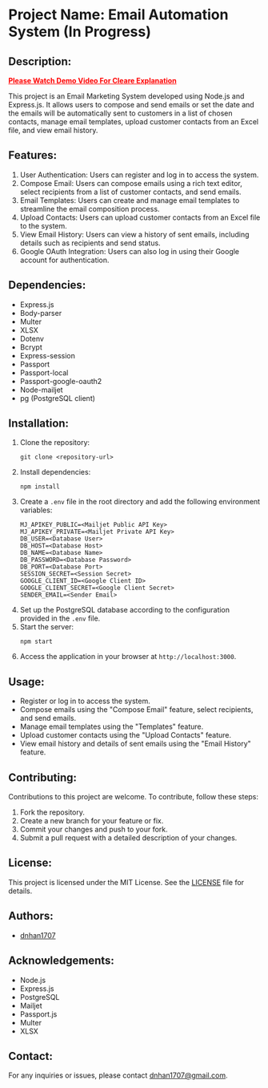<!DOCTYPE html>
<html lang="en">
<head>
<meta charset="UTF-8">
<meta name="viewport" content="width=device-width, initial-scale=1.0">
</head>
<body>

<h1>Project Name: Email Automation System (In Progress)</h1>

<h2>Description:</h2>
<a href="https://youtu.be/yPbUqp5sNGQ" style="color: red; font-weight: bold;">Please Watch Demo Video For Cleare Explanation</a>
<p>This project is an Email Marketing System developed using Node.js and Express.js. It allows users to compose and send emails or set the date and the emails will be automatically sent to customers in a list of chosen contacts, manage email templates, upload customer contacts from an Excel file, and view email history.</p>

<h2>Features:</h2>

<ol>
<li>User Authentication: Users can register and log in to access the system.</li>
<li>Compose Email: Users can compose emails using a rich text editor, select recipients from a list of customer contacts, and send emails.</li>
<li>Email Templates: Users can create and manage email templates to streamline the email composition process.</li>
<li>Upload Contacts: Users can upload customer contacts from an Excel file to the system.</li>
<li>View Email History: Users can view a history of sent emails, including details such as recipients and send status.</li>
<li>Google OAuth Integration: Users can also log in using their Google account for authentication.</li>
</ol>

<h2>Dependencies:</h2>

<ul>
<li>Express.js</li>
<li>Body-parser</li>
<li>Multer</li>
<li>XLSX</li>
<li>Dotenv</li>
<li>Bcrypt</li>
<li>Express-session</li>
<li>Passport</li>
<li>Passport-local</li>
<li>Passport-google-oauth2</li>
<li>Node-mailjet</li>
<li>pg (PostgreSQL client)</li>
</ul>

<h2>Installation:</h2>

<ol>
<li>Clone the repository:
<pre><code>git clone &lt;repository-url&gt;</code></pre></li>
<li>Install dependencies:
<pre><code>npm install</code></pre></li>
<li>Create a <code>.env</code> file in the root directory and add the following environment variables:
<pre><code>MJ_APIKEY_PUBLIC=&lt;Mailjet Public API Key&gt;
MJ_APIKEY_PRIVATE=&lt;Mailjet Private API Key&gt;
DB_USER=&lt;Database User&gt;
DB_HOST=&lt;Database Host&gt;
DB_NAME=&lt;Database Name&gt;
DB_PASSWORD=&lt;Database Password&gt;
DB_PORT=&lt;Database Port&gt;
SESSION_SECRET=&lt;Session Secret&gt;
GOOGLE_CLIENT_ID=&lt;Google Client ID&gt;
GOOGLE_CLIENT_SECRET=&lt;Google Client Secret&gt;
SENDER_EMAIL=&lt;Sender Email&gt;
</code></pre></li>
<li>Set up the PostgreSQL database according to the configuration provided in the <code>.env</code> file.</li>
<li>Start the server:
<pre><code>npm start</code></pre></li>
<li>Access the application in your browser at <code>http://localhost:3000</code>.</li>
</ol>

<h2>Usage:</h2>

<ul>
<li>Register or log in to access the system.</li>
<li>Compose emails using the "Compose Email" feature, select recipients, and send emails.</li>
<li>Manage email templates using the "Templates" feature.</li>
<li>Upload customer contacts using the "Upload Contacts" feature.</li>
<li>View email history and details of sent emails using the "Email History" feature.</li>
</ul>

<h2>Contributing:</h2>

<p>Contributions to this project are welcome. To contribute, follow these steps:</p>

<ol>
<li>Fork the repository.</li>
<li>Create a new branch for your feature or fix.</li>
<li>Commit your changes and push to your fork.</li>
<li>Submit a pull request with a detailed description of your changes.</li>
</ol>

<h2>License:</h2>

<p>This project is licensed under the MIT License. See the <a href="LICENSE">LICENSE</a> file for details.</p>

<h2>Authors:</h2>

<ul>
<li><a href="https://github.com/dnhan1707">dnhan1707</a></li>
</ul>

<h2>Acknowledgements:</h2>

<ul>
<li>Node.js</li>
<li>Express.js</li>
<li>PostgreSQL</li>
<li>Mailjet</li>
<li>Passport.js</li>
<li>Multer</li>
<li>XLSX</li>
</ul>

<h2>Contact:</h2>

<p>For any inquiries or issues, please contact <a href="dnhan1707@gmail.com">dnhan1707@gmail.com</a>.</p>

</body>
</html>
